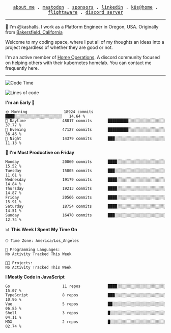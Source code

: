 <p align="center">
  <samp>
    <a href="https://jordanjones.org/">about me</a> .
    <a rel="me" href="https://mastodon.social/@kashall">mastodon</a> .
    <a href="https://github.com/sponsors/kashalls">sponsors</a> .
    <a href="https://linkedin.com/in/jordpjones">linkedin</a> .
    <a href="https://github.com/kashalls/home-cluster">k8s@home</a> .
    <a href="https://flightaware.com/adsb/stats/user/kashalls">flightaware</a> .
    <a href="https://discord.gg/V2WrCfqba9">discord server</a>
  </samp>
</p>

----------------------------------------------------------------

:wave: I'm @kashalls. I work as a Platform Engineer in Oregon, USA. Originally from [Bakersfield, California](https://maps.app.goo.gl/QQMtywTWghpXB6Tu6)

Welcome to my coding space, where I put all of my thoughts an ideas into a project regardless of whether they are good or not.

I'm an active member of [Home Operations](https://discord.gg/home-operations). A discord community focused on helping others with their kubernetes homelab. You can contact me frequently here.

----------------------------------------------------------------
<!--START_SECTION:waka-->
![Code Time](http://img.shields.io/badge/Code%20Time-2%2C484%20hrs%2039%20mins-blue)

![Lines of code](https://img.shields.io/badge/From%20Hello%20World%20I%27ve%20Written-14.9%20million%20lines%20of%20code-blue)

**I'm an Early 🐤** 

```text
🌞 Morning                18924 commits       ████░░░░░░░░░░░░░░░░░░░░░   14.64 % 
🌆 Daytime                48817 commits       █████████░░░░░░░░░░░░░░░░   37.77 % 
🌃 Evening                47127 commits       █████████░░░░░░░░░░░░░░░░   36.46 % 
🌙 Night                  14379 commits       ███░░░░░░░░░░░░░░░░░░░░░░   11.13 % 
```
📅 **I'm Most Productive on Friday** 

```text
Monday                   20060 commits       ████░░░░░░░░░░░░░░░░░░░░░   15.52 % 
Tuesday                  15005 commits       ███░░░░░░░░░░░░░░░░░░░░░░   11.61 % 
Wednesday                19179 commits       ████░░░░░░░░░░░░░░░░░░░░░   14.84 % 
Thursday                 19213 commits       ████░░░░░░░░░░░░░░░░░░░░░   14.87 % 
Friday                   20566 commits       ████░░░░░░░░░░░░░░░░░░░░░   15.91 % 
Saturday                 18754 commits       ████░░░░░░░░░░░░░░░░░░░░░   14.51 % 
Sunday                   16470 commits       ███░░░░░░░░░░░░░░░░░░░░░░   12.74 % 
```


📊 **This Week I Spent My Time On** 

```text
🕑︎ Time Zone: America/Los_Angeles

💬 Programming Languages: 
No Activity Tracked This Week

🐱‍💻 Projects: 
No Activity Tracked This Week
```

**I Mostly Code in JavaScript** 

```text
Go                       11 repos            ████░░░░░░░░░░░░░░░░░░░░░   15.07 % 
TypeScript               8 repos             ███░░░░░░░░░░░░░░░░░░░░░░   10.96 % 
Vue                      5 repos             ██░░░░░░░░░░░░░░░░░░░░░░░   06.85 % 
Shell                    3 repos             █░░░░░░░░░░░░░░░░░░░░░░░░   04.11 % 
MDX                      2 repos             █░░░░░░░░░░░░░░░░░░░░░░░░   02.74 % 
```




<!--END_SECTION:waka-->
